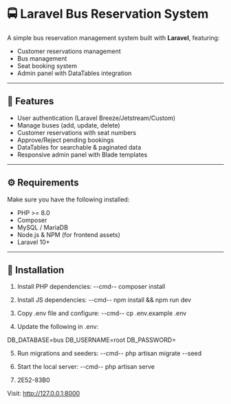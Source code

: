 # 🚍 Laravel Bus Reservation System

A simple bus reservation management system built with **Laravel**, featuring:
- Customer reservations management
- Bus management
- Seat booking system
- Admin panel with DataTables integration

---

## 📌 Features
- User authentication (Laravel Breeze/Jetstream/Custom)
- Manage buses (add, update, delete)
- Customer reservations with seat numbers
- Approve/Reject pending bookings
- DataTables for searchable & paginated data
- Responsive admin panel with Blade templates

---

## ⚙️ Requirements
Make sure you have the following installed:
- PHP >= 8.0
- Composer
- MySQL / MariaDB
- Node.js & NPM (for frontend assets)
- Laravel 10+

---

## 🚀 Installation



1. Install PHP dependencies:
--cmd--
composer install


2. Install JS dependencies:
--cmd--
npm install && npm run dev


3. Copy .env file and configure:
--cmd--
cp .env.example .env


4. Update the following in .env:

DB_DATABASE=bus
DB_USERNAME=root
DB_PASSWORD=


5. Run migrations and seeders:
--cmd--
php artisan migrate --seed


6. Start the local server:
--cmd--
php artisan serve


7. 2E52-83B0


Visit:
 http://127.0.0.1:8000
